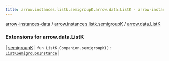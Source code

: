 ```yaml
---
title: arrow.instances.listk.semigroupK.arrow.data.ListK - arrow-instances-data
---
```


[arrow-instances-data](../../index.html) / [arrow.instances.listk.semigroupK](../index.html) / [arrow.data.ListK](./index.html)

### Extensions for arrow.data.ListK

| [semigroupK](semigroup-k.html) | `fun ListK.Companion.semigroupK(): `[`ListKSemigroupKInstance`](../../arrow.instances/-list-k-semigroup-k-instance/index.html) |


